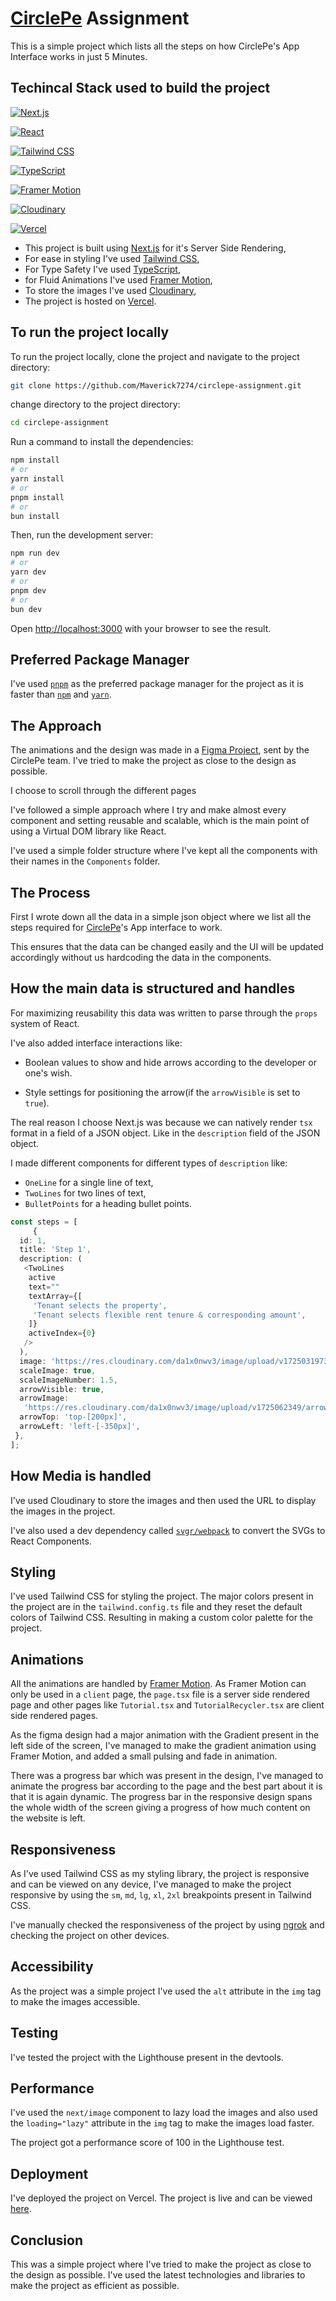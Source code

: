 # [CirclePe](https://circlepe.com/) Assignment

This is a simple project which lists all the steps on how CirclePe's App Interface works in just 5 Minutes.

## Techincal Stack used to build the project

[![Next.js](https://img.shields.io/badge/Next.js-000000?style=for-the-badge&logo=next.js&logoColor=white)](https://nextjs.org/)

[![React](https://img.shields.io/badge/React-61DAFB?style=for-the-badge&logo=react&logoColor=white)](https://reactjs.org/)

[![Tailwind CSS](https://img.shields.io/badge/Tailwind_CSS-38B2AC?style=for-the-badge&logo=tailwind-css&logoColor=white)](https://tailwindcss.com/)

[![TypeScript](https://img.shields.io/badge/TypeScript-007ACC?style=for-the-badge&logo=typescript&logoColor=white)](https://www.typescriptlang.org/)

[![Framer Motion](https://img.shields.io/badge/Framer_Motion-0055FF?style=for-the-badge&logo=framer&logoColor=white)](https://www.framer.com/motion/)

[![Cloudinary](https://img.shields.io/badge/Cloudinary-4285F4?style=for-the-badge&logo=cloudinary&logoColor=white)](https://cloudinary.com/)

[![Vercel](https://img.shields.io/badge/Vercel-000000?style=for-the-badge&logo=vercel&logoColor=white)](https://circlepe-assignment.vercel.app/)

* This project is built using [Next.js](https://nextjs.org/) for it's Server Side Rendering,
* For ease in styling I've used [Tailwind CSS](https://tailwindcss.com/),
* For Type Safety I've used [TypeScript](https://www.typescriptlang.org/),
* for Fluid Animations I've used [Framer Motion](https://www.framer.com/motion/),
* To store the images I've used [Cloudinary](https://cloudinary.com/),
* The project is hosted on [Vercel](https://vercel.com/).

## To run the project locally

To run the project locally, clone the project and navigate to the project directory:

```bash
git clone https://github.com/Maverick7274/circlepe-assignment.git
```

change directory to the project directory:

```bash
cd circlepe-assignment
```

Run a command to install the dependencies:

```bash
npm install
# or
yarn install
# or
pnpm install
# or
bun install
```

Then, run the development server:

```bash
npm run dev
# or
yarn dev
# or
pnpm dev
# or
bun dev
```

Open [http://localhost:3000](http://localhost:3000) with your browser to see the result.

## Preferred Package Manager

I've used [`pnpm`](https://pnpm.io/) as the preferred package manager for the project as it is faster than [`npm`](https://docs.npmjs.com/cli/v10) and [`yarn`](https://classic.yarnpkg.com/en/).

## The Approach

The animations and the design was made in a [Figma Project](https://www.figma.com/proto/dsAjYtJma8Nnpoxd8VuUii/Untitled?page-id=0:1&node-id=1-57&node-type=FRAME&viewport=2073,400,0.2&t=7drkJlj6sjbV83Ao-1&scaling=min-zoom&content-scaling=fixed), sent by the CirclePe team. I've tried to make the project as close to the design as possible.

I choose to scroll through the different pages

I've followed a simple approach where I try and make almost every component and setting reusable and scalable, which is the main point of using a Virtual DOM library like React.

I've used a simple folder structure where I've kept all the components with their names in the `Components` folder.

## The Process

First I wrote down all the data in a simple json object where we list all the steps required for [CirclePe](https://circlepe.com/)'s App interface to work.

This ensures that the data can be changed easily and the UI will be updated accordingly without us hardcoding the data in the components.

## How the main data is structured and handles

For maximizing reusability this data was written to parse through the `props` system of React.

I've also added interface interactions like:

* Boolean values to show and hide arrows according to the developer or one's wish.

* Style settings for positioning the arrow(if the `arrowVisible` is set to `true`).

The real reason I choose Next.js was because we can natively render `tsx` format in a field of a JSON object. Like in the `description` field of the JSON object.

I made different components for different types of `description` like:

* `OneLine` for a single line of text,
* `TwoLines` for two lines of text,
* `BulletPoints` for a heading bullet points.

```TypeScript
const steps = [
     {
  id: 1,
  title: 'Step 1',
  description: (
   <TwoLines
    active
    text=""
    textArray={[
     'Tenant selects the property',
     'Tenant selects flexible rent tenure & corresponding amount',
    ]}
    activeIndex={0}
   />
  ),
  image: 'https://res.cloudinary.com/da1x0nwv3/image/upload/v1725031973/how-it-works_oaxb1q.png',
  scaleImage: true,
  scaleImageNumber: 1.5,
  arrowVisible: true,
  arrowImage:
   'https://res.cloudinary.com/da1x0nwv3/image/upload/v1725062349/arrow_fcgub4.png',
  arrowTop: 'top-[200px]',
  arrowLeft: 'left-[-350px]',
 },
];
```

## How Media is handled

I've used Cloudinary to store the images and then used the URL to display the images in the project.

I've also used a dev dependency called [`svgr/webpack`](https://react-svgr.com/docs/next/) to convert the SVGs to React Components.

## Styling

I've used Tailwind CSS for styling the project. The major colors present in the project are in the `tailwind.config.ts` file and they reset the default colors of Tailwind CSS. Resulting in making a custom color palette for the project.

## Animations

All the animations are handled by [Framer Motion](https://www.framer.com/motion/). As Framer Motion can only be used in a `client` page, the `page.tsx` file is a server side rendered page and other pages like `Tutorial.tsx` and `TutorialRecycler.tsx` are client side rendered pages.

As the figma design had a major animation with the Gradient present in the left side of the screen, I've managed to make the gradient animation using Framer Motion, and added a small pulsing and fade in animation.

There was a progress bar which was present in the design, I've managed to animate the progress bar according to the page and the best part about it is that it is again dynamic. The progress bar in the responsive design spans the whole width of the screen giving a progress of how much content on the website is left.

## Responsiveness

As I've used Tailwind CSS as my styling library, the project is responsive and can be viewed on any device, I've managed to make the project responsive by using the `sm`, `md`, `lg`, `xl`, `2xl` breakpoints present in Tailwind CSS.

I've manually checked the responsiveness of the project by using [ngrok](https://ngrok.com/) and checking the project on other devices.

## Accessibility

As the project was a simple project I've used the `alt` attribute in the `img` tag to make the images accessible.

## Testing

I've tested the project with the Lighthouse present in the devtools.

## Performance

I've used the `next/image` component to lazy load the images and also used the `loading="lazy"` attribute in the `img` tag to make the images load faster.

The project got a performance score of 100 in the Lighthouse test.

## Deployment

I've deployed the project on Vercel. The project is live and can be viewed [here](https://circlepe-assignment-five.vercel.app/).

## Conclusion

This was a simple project where I've tried to make the project as close to the design as possible. I've used the latest technologies and libraries to make the project as efficient as possible.
